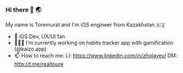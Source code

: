### Hi there 👋 🌏

My name is Toremurat and I'm iOS engineer from Kazakhstan 🇰🇿

- :iphone: iOS Dev, UX/UI fan
- 👨🏻‍💻 I’m currently working on habits tracker app with gamification (@kaizo.app)
- 📫 How to reach me: LI: https://www.linkedin.com/in/zholayev/ DM: http://t.me/realtoure
